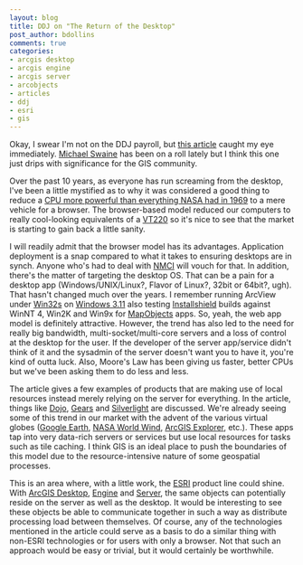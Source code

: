 ```yaml
---
layout: blog
title: DDJ on "The Return of the Desktop"
post_author: bdollins
comments: true
categories:
- arcgis desktop
- arcgis engine
- arcgis server
- arcobjects
- articles
- ddj
- esri
- gis
---
```


Okay, I swear I'm not on the DDJ payroll, but <a href="http://www.ddj.com/web-development/201202675">this article</a> caught my eye immediately. <a href="http://www.swaine.com/">Michael Swaine</a> has been on a roll lately but I think this one just drips with significance for the GIS community.

Over the past 10 years, as everyone has run screaming from the desktop, I've been a little mystified as to why it was considered a good thing to reduce a <a href="http://www.computerpoweruser.com/Editorial/article.asp?article=articles/archive/c0612/28c12/28c12.asp&amp;guid=">CPU more powerful than everything NASA had in 1969</a> to a mere vehicle for a browser. The browser-based model reduced our computers to really cool-looking equivalents of a <a href="http://en.wikipedia.org/wiki/VT220">VT220</a> so it's nice to see that the market is starting to gain back a little sanity.
<!--more-->
I will readily admit that the browser model has its advantages. Application deployment is a snap compared to what it takes to ensuring desktops are in synch. Anyone who's had to deal with <a href="http://www.nmciinfo.usmc.mil/nmci2/nmci.nsf/HomePage?openform">NMCI</a> will vouch for that. In addition, there's the matter of targeting the desktop OS. That can be a pain for a desktop app (Windows/UNIX/Linux?, Flavor of Linux?, 32bit or 64bit?, ugh). That hasn't changed much over the years. I remember running ArcView under <a href="http://en.wikipedia.org/wiki/Win32s">Win32s</a> on <a href="http://en.wikipedia.org/wiki/Windows_3.1x">Windows 3.11</a> also testing <a href="http://www.macrovision.com/products/installation/installshield.htm">Installshield</a> builds against WinNT 4, Win2K and Win9x for <a href="http://www.esri.com/software/mapobjects/index.html">MapObjects</a> apps. So, yeah, the web app model is definitely attractive. However, the trend has also led to the need for really big bandwidth, multi-socket/multi-core servers and a loss of control at the desktop for the user. If the developer of the server app/service didn't think of it and the sysadmin of the server doesn't want you to have it, you're kind of outta luck. Also, Moore's Law has been giving us faster, better CPUs but we've been asking them to do less and less.

The article gives a few examples of products that are making use of local resources instead merely relying on the server for everything. In the article, things like <a href="http://dojotoolkit.org/">Dojo</a>, <a href="http://gears.google.com/">Gears</a> and <a href="http://silverlight.net/">Silverlight</a> are discussed. We're already seeing some of this trend in our market with the advent of the various virtual globes (<a href="http://earth.google.com/">Google Earth</a>, <a href="http://worldwind.arc.nasa.gov/">NASA World Wind</a>, <a href="http://www.esri.com/software/arcgis/explorer/index.html">ArcGIS Explorer</a>, etc.). These apps tap into very data-rich servers or services but use local resources for tasks such as tile caching. I think GIS is an ideal place to push the boundaries of this model due to the resource-intensive nature of some geospatial processes.

This is an area where, with a little work, the <a href="http://www.esri.com">ESRI</a> product line could shine. With <a href="http://www.esri.com/software/arcgis/about/desktop_gis.html">ArcGIS Desktop</a>, <a href="http://www.esri.com/software/arcgis/arcgisengine/index.html">Engine</a> and <a href="http://www.esri.com/software/arcgis/arcgisserver/">Server</a>, the same objects can potentially reside on the server as well as the desktop. It would be interesting to see these objects be able to communicate together in such a way as distribute processing load between themselves. Of course, any of the technologies mentioned in the article could serve as a basis to do a similar thing with non-ESRI technologies or for users with only a browser. Not that such an approach would be easy or trivial, but it would certainly be worthwhile.